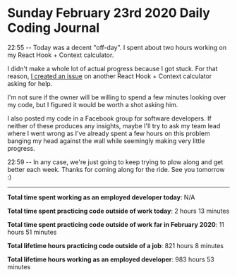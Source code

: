 # Sunday February 23rd 2020 Daily Coding Journal

22:55 -- Today was a decent "off-day". I spent about two hours working on my React Hook + Context calculator.

I didn't make a whole lot of actual progress because I got stuck. For that reason, [I created an issue](https://github.com/theranbrig/calculator/issues/1) on another React Hook + Context calculator asking for help.

I'm not sure if the owner will be willing to spend a few minutes looking over my code, but I figured it would be worth a shot asking him.

I also posted my code in a Facebook group for software developers. If neither of these produces any insights, maybe I'll try to ask my team lead where I went wrong as I've already spent a few hours on this problem banging my head against the wall while seemingly making very little progress.

22:59 -- In any case, we're just going to keep trying to plow along and get better each week. Thanks for coming along for the ride. See you tomorrow :)
___
**Total time spent working as an employed developer today**: N/A

**Total time spent practicing code outside of work today**: 2 hours 13 minutes

**Total time spent practicing code outside of work far in February 2020**: 11 hours 51 minutes

**Total lifetime hours practicing code outside of a job**: 821 hours 8 minutes

**Total lifetime hours working as an employed developer**: 983 hours 53 minutes